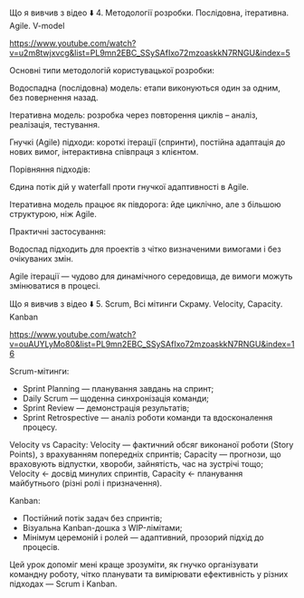 Що я вивчив з відео ⬇️ 4. Методології розробки. Послідовна, ітеративна. Agile. V-model

https://www.youtube.com/watch?v=u2m8twjxvcg&list=PL9mn2EBC_SSySAfIxo72mzoaskkN7RNGU&index=5

Основні типи методологій користувацької розробки:

Водоспадна (послідовна) модель: етапи виконуються один за одним, без повернення назад.

Ітеративна модель: розробка через повторення циклів – аналіз, реалізація, тестування.

Гнучкі (Agile) підходи: короткі ітерації (спринти), постійна адаптація до нових вимог, інтерактивна співпраця з клієнтом.

Порівняння підходів:

Єдина потік дій у waterfall проти гнучкої адаптивності в Agile.

Ітеративна модель працює як півдорога: йде циклічно, але з більшою структурою, ніж Agile.

Практичні застосування:

Водоспад підходить для проектів з чітко визначеними вимогами і без очікуваних змін.

Agile ітерації — чудово для динамічного середовища, де вимоги можуть змінюватися в процесі.


Що я вивчив з відео ⬇️ 5. Scrum, Всі мітинги Скраму. Velocity, Capacity. Kanban

https://www.youtube.com/watch?v=ouAUYLyMo80&list=PL9mn2EBC_SSySAfIxo72mzoaskkN7RNGU&index=16


Scrum-мітинги:
  - Sprint Planning — планування завдань на спринт;
  - Daily Scrum — щоденна синхронізація команди;
  - Sprint Review — демонстрація результатів;
  - Sprint Retrospective — аналіз роботи команди та вдосконалення процесу.

Velocity vs Capacity:
Velocity — фактичний обсяг виконаної роботи (Story Points), з врахуванням попередніх спринтів;
Capacity — прогнози, що враховують відпустки, хвороби, зайнятість, час на зустрічі тощо;
Velocity ← досвід минулих спринтів, Capacity ← планування майбутнього (різні ролі і призначення).

Kanban:
  - Постійний потік задач без спринтів;
  - Візуальна Kanban-дошка з WIP-лімітами;
  - Мінімум церемоній і ролей — адаптивний, прозорий підхід до процесів.

Цей урок допоміг мені краще зрозуміти, як гнучко організувати командну роботу, чітко планувати та вимірювати ефективність у різних підходах — Scrum і Kanban.
